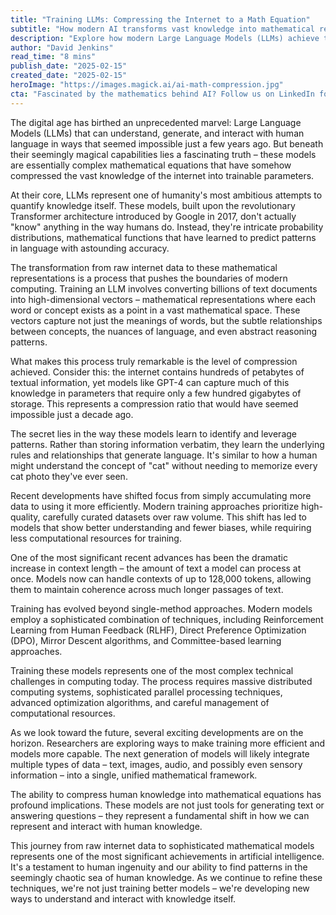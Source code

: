 ```yaml
---
title: "Training LLMs: Compressing the Internet to a Math Equation"
subtitle: "How modern AI transforms vast knowledge into mathematical representations"
description: "Explore how modern Large Language Models (LLMs) achieve the remarkable feat of compressing internet-scale knowledge into mathematical equations. Learn about the advanced training techniques, architectural innovations, and future directions that are shaping the next generation of AI models."
author: "David Jenkins"
read_time: "8 mins"
publish_date: "2025-02-15"
created_date: "2025-02-15"
heroImage: "https://images.magick.ai/ai-math-compression.jpg"
cta: "Fascinated by the mathematics behind AI? Follow us on LinkedIn for more in-depth analysis of cutting-edge developments in machine learning and artificial intelligence."
---
```


The digital age has birthed an unprecedented marvel: Large Language Models (LLMs) that can understand, generate, and interact with human language in ways that seemed impossible just a few years ago. But beneath their seemingly magical capabilities lies a fascinating truth – these models are essentially complex mathematical equations that have somehow compressed the vast knowledge of the internet into trainable parameters.

At their core, LLMs represent one of humanity's most ambitious attempts to quantify knowledge itself. These models, built upon the revolutionary Transformer architecture introduced by Google in 2017, don't actually "know" anything in the way humans do. Instead, they're intricate probability distributions, mathematical functions that have learned to predict patterns in language with astounding accuracy.

The transformation from raw internet data to these mathematical representations is a process that pushes the boundaries of modern computing. Training an LLM involves converting billions of text documents into high-dimensional vectors – mathematical representations where each word or concept exists as a point in a vast mathematical space. These vectors capture not just the meanings of words, but the subtle relationships between concepts, the nuances of language, and even abstract reasoning patterns.

What makes this process truly remarkable is the level of compression achieved. Consider this: the internet contains hundreds of petabytes of textual information, yet models like GPT-4 can capture much of this knowledge in parameters that require only a few hundred gigabytes of storage. This represents a compression ratio that would have seemed impossible just a decade ago.

The secret lies in the way these models learn to identify and leverage patterns. Rather than storing information verbatim, they learn the underlying rules and relationships that generate language. It's similar to how a human might understand the concept of "cat" without needing to memorize every cat photo they've ever seen.

Recent developments have shifted focus from simply accumulating more data to using it more efficiently. Modern training approaches prioritize high-quality, carefully curated datasets over raw volume. This shift has led to models that show better understanding and fewer biases, while requiring less computational resources for training.

One of the most significant recent advances has been the dramatic increase in context length – the amount of text a model can process at once. Models now can handle contexts of up to 128,000 tokens, allowing them to maintain coherence across much longer passages of text.

Training has evolved beyond single-method approaches. Modern models employ a sophisticated combination of techniques, including Reinforcement Learning from Human Feedback (RLHF), Direct Preference Optimization (DPO), Mirror Descent algorithms, and Committee-based learning approaches.

Training these models represents one of the most complex technical challenges in computing today. The process requires massive distributed computing systems, sophisticated parallel processing techniques, advanced optimization algorithms, and careful management of computational resources.

As we look toward the future, several exciting developments are on the horizon. Researchers are exploring ways to make training more efficient and models more capable. The next generation of models will likely integrate multiple types of data – text, images, audio, and possibly even sensory information – into a single, unified mathematical framework.

The ability to compress human knowledge into mathematical equations has profound implications. These models are not just tools for generating text or answering questions – they represent a fundamental shift in how we can represent and interact with human knowledge.

This journey from raw internet data to sophisticated mathematical models represents one of the most significant achievements in artificial intelligence. It's a testament to human ingenuity and our ability to find patterns in the seemingly chaotic sea of human knowledge. As we continue to refine these techniques, we're not just training better models – we're developing new ways to understand and interact with knowledge itself.